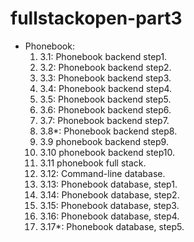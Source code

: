 # fullstackopen-part3

- Phonebook:
  1. 3.1: Phonebook backend step1.
  2. 3.2: Phonebook backend step2.
  3. 3.3: Phonebook backend step3.
  4. 3.4: Phonebook backend step4.
  5. 3.5: Phonebook backend step5.
  6. 3.6: Phonebook backend step6.
  7. 3.7: Phonebook backend step7.
  8. 3.8*: Phonebook backend step8.
  9. 3.9 phonebook backend step9.
  10. 3.10 phonebook backend step10.
  11. 3.11 phonebook full stack.
  12. 3.12: Command-line database.
  13. 3.13: Phonebook database, step1.
  14. 3.14: Phonebook database, step2.
  15. 3.15: Phonebook database, step3.
  16. 3.16: Phonebook database, step4.
  17. 3.17*: Phonebook database, step5.